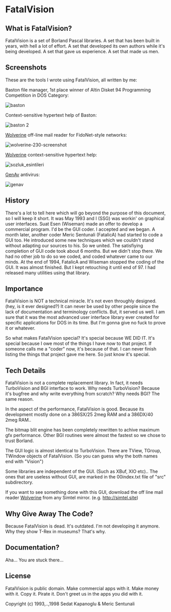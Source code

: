 FatalVision
===========

What is FatalVision?
-------------------
FatalVision is a set of Borland Pascal libraries. A set that has been
built in years, with hell a lot of effort. A set that developed its own
authors while it's being developed. A set that gave us experience. A set
that made us men.

Screenshots
-----------
These are the tools I wrote using FatalVision, all written by me:

Baston file manager, 1st place winner of Altin Disket 94 Programming Competition in DOS Category:

![baston](https://user-images.githubusercontent.com/241217/159136746-e05f6e95-eaca-4dc3-9dcd-ddd7aa2a0478.png)

Context-sensitive hypertext help of Baston:

![baston 2](https://user-images.githubusercontent.com/241217/159136763-e8ed9e4d-1e0b-4727-8c07-2ec82a890d9a.png)

[Wolverine](https://github.com/ssg/wolverine) off-line mail reader for FidoNet-style networks:

![wolverine-230-screenshot](https://user-images.githubusercontent.com/241217/159136787-e1a8cf26-6d2e-43b1-a653-081d3dee8bb5.png)

[Wolverine](https://github.com/ssg/wolverine) context-sensitive hypertext help:

![sozluk_esintileri](https://user-images.githubusercontent.com/241217/159136783-52c32bc3-4d36-485b-9a35-da7b038f4405.png)

[GenAv](https://github.com/ssg/genav) antivirus:

![genav](https://user-images.githubusercontent.com/241217/159136817-8197c438-4acb-4943-a54e-d21f439150c5.png)

History
-------
There's a lot to tell here which will go beyond the purpose of this
document, so I will keep it short. It was May 1993 and I (SSG) was
workin' on graphical user interfaces. Suat Esen (Wiseman) made an
offer to develop a commercial program. I'd be the GUI coder. I accepted
and we began. A month later, another coder Meric Sentunali (FatalicA)
had started to code a GUI too. He introduced some new techniques which
we couldn't stand without adapting our sources to his. So we united.
The satisfiying completion of GUI code took about 6 months. But we
didn't stop there. We had no other job to do so we coded, and coded
whatever came to our minds. At the end of 1994, FatalicA and Wiseman
stopped the coding of the GUI. It was almost finished. But I kept
retouching it until end of 97. I had released many utilities using that
library.

Importance
----------
FatalVision is NOT a technical miracle. It's not even throughly
designed. (hey, is it ever designed?) It can never be used by other
people since the lack of documentation and terminology conflicts. But,
it served us well. I am sure that it was the most advanced user
interface library ever created for specific applications for DOS in its
time. But I'm gonna give no fuck to prove it or whatever.

So what makes FatalVision special? It's special because WE DID IT. It's
special because I owe most of the things I have now to that project. If
someone calls me a "coder" now, it's because of that. I can never finish
listing the things that project gave me here. So just know it's special.

Tech Details
------------
FatalVision is not a complete replacement library. In fact, it needs
TurboVision and BGI interface to work. Why needs TurboVision? Because 
it's bugfree and why write everything from scratch? Why needs BGI? 
The same reason.

In the aspect of the performance, FatalVision is good. Because its
development mostly done on a 386SX/25 2meg RAM and a 386DX/40 2meg RAM..

The bitmap blit engine has been completely rewritten to achive maximum
gfx performance. Other BGI routines were almost the fastest so we 
chose to trust Borland.

The GUI logic is almost identical to TurboVision. There are TView,
TGroup, TWindow objects of FatalVision. (So you can guess why the both
names end with "Vision")

Some libraries are independent of the GUI. (Such as XBuf, XIO etc).. The
ones that are useless without GUI, are marked in the 00index.txt file of
"src\" subdirectory.

If you want to see something done with this GUI, download the off line
mail reader [Wolverine](https://github.com/ssg/wolverine) from any Simtel mirror. (e.g. http://simtel.site)

Why Give Away The Code?
-----------------------
Because FatalVision is dead. It's outdated. I'm not developing it
anymore. Why they show T-Rex in museums? That's why.

Documentation?
-------------
Aha... You are stuck there...

License
-------
FatalVision is public domain. Make commercial apps with it. Make money with
it. Copy it. Pirate it. Don't greet us in the apps you did with it. 

Copyright (c) 1993,..,1998 Sedat Kapanoglu & Meric Sentunali

